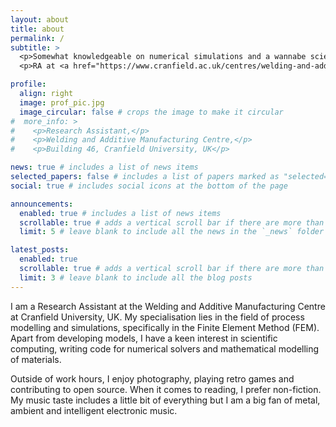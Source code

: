 ```yaml
---
layout: about
title: about
permalink: /
subtitle: >
  <p>Somewhat knowledgeable on numerical simulations and a wannabe scientific programmer.</p>
  <p>RA at <a href="https://www.cranfield.ac.uk/centres/welding-and-additive-manufacturing-centre">WAMC, Cranfield Unviersity</a></p>

profile:
  align: right
  image: prof_pic.jpg
  image_circular: false # crops the image to make it circular
#  more_info: >
#    <p>Research Assistant,</p>
#    <p>Welding and Additive Manufacturing Centre,</p>
#    <p>Building 46, Cranfield University, UK</p>

news: true # includes a list of news items
selected_papers: false # includes a list of papers marked as "selected={true}"
social: true # includes social icons at the bottom of the page

announcements:
  enabled: true # includes a list of news items
  scrollable: true # adds a vertical scroll bar if there are more than 3 news items
  limit: 5 # leave blank to include all the news in the `_news` folder

latest_posts:
  enabled: true
  scrollable: true # adds a vertical scroll bar if there are more than 3 new posts items
  limit: 3 # leave blank to include all the blog posts
---
```


I am a Research Assistant at the Welding and Additive Manufacturing Centre at Cranfield University, UK. My specialisation lies in the field of process modelling and simulations, specifically in the Finite Element Method (FEM). Apart from developing models, I have a keen interest in scientific computing, writing code for numerical solvers and mathematical modelling of materials.

Outside of work hours, I enjoy photography, playing retro games and contributing to open source. When it comes to reading, I prefer non-fiction. My music taste includes a little bit of everything but I am a big fan of metal, ambient and intelligent electronic music.
